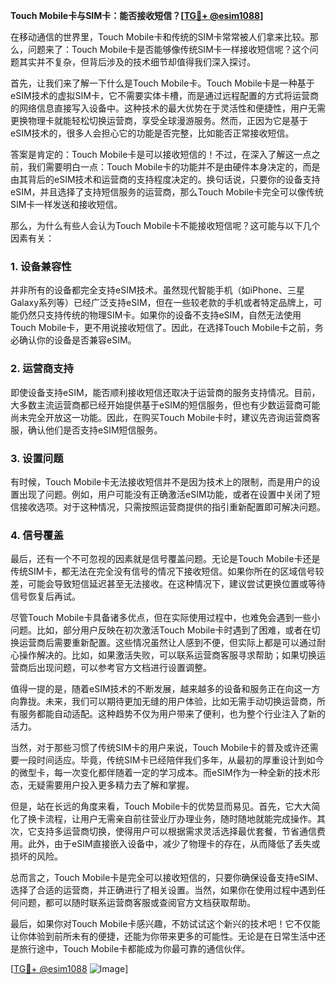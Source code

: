 **Touch Mobile卡与SIM卡：能否接收短信？[[TG💪+ @esim1088](https://t.me/s/esim1088)]**

在移动通信的世界里，Touch Mobile卡和传统的SIM卡常常被人们拿来比较。那么，问题来了：Touch Mobile卡是否能够像传统SIM卡一样接收短信呢？这个问题其实并不复杂，但背后涉及的技术细节却值得我们深入探讨。

首先，让我们来了解一下什么是Touch Mobile卡。Touch Mobile卡是一种基于eSIM技术的虚拟SIM卡，它不需要实体卡槽，而是通过远程配置的方式将运营商的网络信息直接写入设备中。这种技术的最大优势在于灵活性和便捷性，用户无需更换物理卡就能轻松切换运营商，享受全球漫游服务。然而，正因为它是基于eSIM技术的，很多人会担心它的功能是否完整，比如能否正常接收短信。

答案是肯定的：Touch Mobile卡是可以接收短信的！不过，在深入了解这一点之前，我们需要明白一点：Touch Mobile卡的功能并不是由硬件本身决定的，而是由其背后的eSIM技术和运营商的支持程度决定的。换句话说，只要你的设备支持eSIM，并且选择了支持短信服务的运营商，那么Touch Mobile卡完全可以像传统SIM卡一样发送和接收短信。

那么，为什么有些人会认为Touch Mobile卡不能接收短信呢？这可能与以下几个因素有关：

### 1. **设备兼容性**
并非所有的设备都完全支持eSIM技术。虽然现代智能手机（如iPhone、三星Galaxy系列等）已经广泛支持eSIM，但在一些较老款的手机或者特定品牌上，可能仍然只支持传统的物理SIM卡。如果你的设备不支持eSIM，自然无法使用Touch Mobile卡，更不用说接收短信了。因此，在选择Touch Mobile卡之前，务必确认你的设备是否兼容eSIM。

### 2. **运营商支持**
即使设备支持eSIM，能否顺利接收短信还取决于运营商的服务支持情况。目前，大多数主流运营商都已经开始提供基于eSIM的短信服务，但也有少数运营商可能尚未完全开放这一功能。因此，在购买Touch Mobile卡时，建议先咨询运营商客服，确认他们是否支持eSIM短信服务。

### 3. **设置问题**
有时候，Touch Mobile卡无法接收短信并不是因为技术上的限制，而是用户的设置出现了问题。例如，用户可能没有正确激活eSIM功能，或者在设置中关闭了短信接收选项。对于这种情况，只需按照运营商提供的指引重新配置即可解决问题。

### 4. **信号覆盖**
最后，还有一个不可忽视的因素就是信号覆盖问题。无论是Touch Mobile卡还是传统SIM卡，都无法在完全没有信号的情况下接收短信。如果你所在的区域信号较差，可能会导致短信延迟甚至无法接收。在这种情况下，建议尝试更换位置或等待信号恢复后再试。

尽管Touch Mobile卡具备诸多优点，但在实际使用过程中，也难免会遇到一些小问题。比如，部分用户反映在初次激活Touch Mobile卡时遇到了困难，或者在切换运营商后需要重新配置。这些情况虽然让人感到不便，但实际上都是可以通过耐心操作解决的。比如，如果激活失败，可以联系运营商客服寻求帮助；如果切换运营商后出现问题，可以参考官方文档进行设置调整。

值得一提的是，随着eSIM技术的不断发展，越来越多的设备和服务正在向这一方向靠拢。未来，我们可以期待更加无缝的用户体验，比如无需手动切换运营商，所有服务都能自动适配。这种趋势不仅为用户带来了便利，也为整个行业注入了新的活力。

当然，对于那些习惯了传统SIM卡的用户来说，Touch Mobile卡的普及或许还需要一段时间适应。毕竟，传统SIM卡已经陪伴我们多年，从最初的厚重设计到如今的微型卡，每一次变化都伴随着一定的学习成本。而eSIM作为一种全新的技术形态，无疑需要用户投入更多精力去了解和掌握。

但是，站在长远的角度来看，Touch Mobile卡的优势显而易见。首先，它大大简化了换卡流程，让用户无需亲自前往营业厅办理业务，随时随地就能完成操作。其次，它支持多运营商切换，使得用户可以根据需求灵活选择最优套餐，节省通信费用。此外，由于eSIM直接嵌入设备中，减少了物理卡的存在，从而降低了丢失或损坏的风险。

总而言之，Touch Mobile卡是完全可以接收短信的，只要你确保设备支持eSIM、选择了合适的运营商，并正确进行了相关设置。当然，如果你在使用过程中遇到任何问题，都可以随时联系运营商客服或查阅官方文档获取帮助。

最后，如果你对Touch Mobile卡感兴趣，不妨试试这个新兴的技术吧！它不仅能让你体验到前所未有的便捷，还能为你带来更多的可能性。无论是在日常生活中还是旅行途中，Touch Mobile卡都能成为你最可靠的通信伙伴。

[[TG💪+ @esim1088](https://t.me/s/esim1088) ![Image](https://i.postimg.cc/4NQfJmqS/Snipaste-2025-05-13-00-14-12.png)]